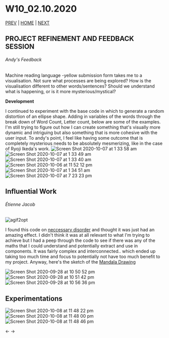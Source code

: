 # W10_02.10.2020

[PREV](https://mikewlam.github.io/S2A/WK09) | [HOME](https://mikewlam.github.io/S2A) | [NEXT](https://mikewlam.github.io/S2A/WK11)

## PROJECT REFINEMENT AND FEEDBACK SESSION

###### Andy's Feedback
Machine reading language -yellow submission form takes me to a visualisation. Not sure what processes are being explored? How is the visualisation different to other words/sentences? Should we understand what is happening, or is it more mysterious/mystical?

**Development**

I continued to experiment with the base code in which to generate a random distortion of an ellipse shape. Adding in variables of the words through the break down of Word Count, Letter count, below are some of the examples. I'm still trying to figure out how I can create something that's visually more dynamic and intriguing but also something that is more cohesive with the user input. To andy's point, I feel like having some outcome that is completely mysterious needs to be absolutely mesmerizing, like in the case of Ryoji Ikeda's work.
![Screen Shot 2020-10-07 at 1 33 58 am](https://user-images.githubusercontent.com/68724434/96653646-49858f80-1385-11eb-886f-8a6c24987bce.png)
![Screen Shot 2020-10-07 at 1 33 49 am](https://user-images.githubusercontent.com/68724434/96653649-4c808000-1385-11eb-9939-4e3f207b6bf0.png)
![Screen Shot 2020-10-07 at 1 33 40 am](https://user-images.githubusercontent.com/68724434/96653655-4f7b7080-1385-11eb-9b57-cbc469a0fe88.png)
![Screen Shot 2020-10-06 at 11 52 12 pm](https://user-images.githubusercontent.com/68724434/96653672-573b1500-1385-11eb-89c2-f2b5445a6935.png)
![Screen Shot 2020-10-07 at 1 34 51 am](https://user-images.githubusercontent.com/68724434/96653690-602be680-1385-11eb-948a-67332e2ce685.png)
![Screen Shot 2020-10-07 at 7 23 23 pm](https://user-images.githubusercontent.com/68724434/96653704-6752f480-1385-11eb-89f1-fcd18012b41f.png)

## Influential Work

###### Étienne Jacob

![agif2opt](https://user-images.githubusercontent.com/68724434/96656697-18f52400-138c-11eb-8df5-1928cb42ea97.gif)


I found this code on [neccessary disorder](https://necessarydisorder.wordpress.com/) and thought it was just had an amazing effect. I didn't think it was at all relevant to what I'm trying to achieve but I had a peep through the code to see if there was any of the maths that I could understand and potentially extract and use in components. It was fairly complex and interconnected.. which ended up taking too much time and focus to potentially not have too much benefit to my project. Anyway, here's the sketch of the [Mandala Drawing](https://mikewlam.github.io/S2A/WK11/EJACOB_mandalaDrawing/index.html)

![Screen Shot 2020-09-28 at 10 50 52 pm](https://user-images.githubusercontent.com/68724434/96656086-c9622880-138a-11eb-8cd4-41ac23a45045.png)
![Screen Shot 2020-09-28 at 10 51 42 pm](https://user-images.githubusercontent.com/68724434/96656094-cebf7300-138a-11eb-8dd6-93aef7bf97de.png)
![Screen Shot 2020-09-28 at 10 56 36 pm](https://user-images.githubusercontent.com/68724434/96656097-cff0a000-138a-11eb-8bce-710446868f57.png)

## Experimentations

![Screen Shot 2020-10-08 at 11 48 22 pm](https://user-images.githubusercontent.com/68724434/96669437-f4f40b80-13a8-11eb-9691-c29658ef5f4b.png)
![Screen Shot 2020-10-08 at 11 48 00 pm](https://user-images.githubusercontent.com/68724434/96669439-f58ca200-13a8-11eb-890c-f9fb031cdb93.png)
![Screen Shot 2020-10-08 at 11 48 46 pm](https://user-images.githubusercontent.com/68724434/96669428-f1608480-13a8-11eb-84cf-ced5da2d45ae.png)



← →
